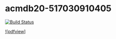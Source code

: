 # acmdb20-517030910405

[![Build Status](https://dev.azure.com/simpleacmdb/acmdb/_apis/build/status/517030910405.acmdb20-517030910405%20(1)?branchName=master)](https://dev.azure.com/simpleacmdb/acmdb/_build/latest?definitionId=2&branchName=master)


[![pdfview]](https://github.com/517030910405/acmdb20-517030910405/blob/master/DBMS_%20Lab1%20Simple%20DB.pdf)
